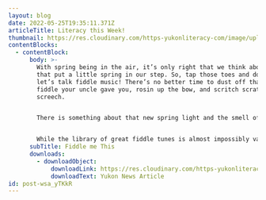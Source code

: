 ```yaml
---
layout: blog
date: 2022-05-25T19:35:11.371Z
articleTitle: Literacy this Week!
thumbnail: https://res.cloudinary.com/https-yukonliteracy-com/image/upload/q_35/v1654198590/Screen_Shot_2022-06-02_at_12.35.25_PM_suyzzq.png
contentBlocks:
  - contentBlock:
      body: >-
        With spring being in the air, it’s only right that we think about things
        that put a little spring in our step. So, tap those toes and do-si-do,
        let’s talk fiddle music! There’s no better time to dust off that old
        fiddle your uncle gave you, rosin up the bow, and scritch scratch
        screech.


        There is something about that new spring light and the smell of melting snow that really evoke the sweet sounds of an old-time fiddle tune. Whether sawing away at an old reel, getting a little weepy to a waltz, or impressing everyone at the spring dance with your fancy footwork to the *Red River Jig*, it’s time to embrace your (secret?) love of that music that spans the generational divide.


        While the library of great fiddle tunes is almost impossibly vast, check out the Yukon News article below for a few favorites to melt whatever ice around your heart remains after the long winter.
      subTitle: Fiddle me This
      downloads:
        - downloadObject:
            downloadLink: https://res.cloudinary.com/https-yukonliteracy-com/image/upload/q_35/v1654198870/10282836_2022-05-24_11_54_06_proof1_xixhhb.pdf
            downloadText: Yukon News Article
id: post-wsa_yTKkR
---
```

